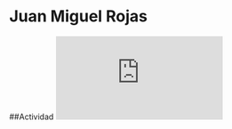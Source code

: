 # Juan Miguel Rojas

##Actividad
![](https://github.com/lufe089/POO/blob/main/Ejercicios/Codificacion/HerenciaPolmorfismoEmpleados/ejercicioPolimorfismoHerenciaEmpleados.pdf)
